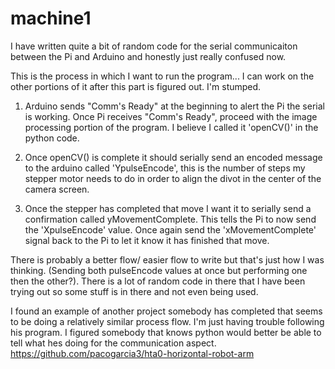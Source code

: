 # machine1

I have written quite a bit of random code for the serial communicaiton between the Pi and Arduino and honestly just really confused now. 

This is the process in which I want to run the program... I can work on the other portions of it after this part is figured out. I'm stumped.

1. Arduino sends "Comm's Ready" at the beginning to alert the Pi the serial is working. Once Pi receives "Comm's Ready", proceed with the image processing portion of the program. I believe I called it 'openCV()' in the python code.

2. Once openCV() is complete it should serially send an encoded message to the arduino called 'YpulseEncode', this is the number of steps my stepper motor needs to do in order to align the divot in the center of the camera screen. 

3. Once the stepper has completed that move I want it to serially send a confirmation called yMovementComplete. This tells the Pi to now send the 'XpulseEncode' value. Once again send the 'xMovementComplete' signal back to the Pi to let it know it has finished that move.

There is probably a better flow/ easier flow to write but that's just how I was thinking. (Sending both pulseEncode values at once but performing one then the other?). There is a lot of random code in there that I have been trying out so some stuff is in there and not even being used. 


I found an example of another project somebody has completed that seems to be doing a relatively similar process flow. I'm just having trouble following his program. I figured somebody that knows python would better be able to tell what hes doing for the communication aspect. https://github.com/pacogarcia3/hta0-horizontal-robot-arm
